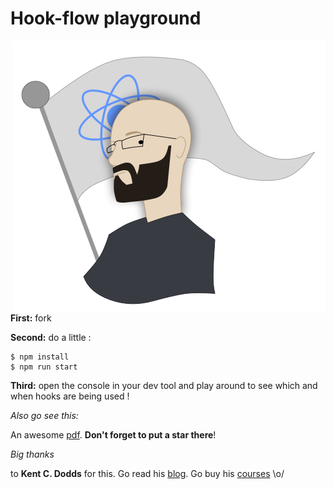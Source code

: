 # Hook-flow playground

<img align="right" src="mb-flag.png">

**First:** fork

**Second:** do a little :

```
$ npm install
$ npm run start
```

**Third:** open the console in your dev tool and play around to see which and when hooks are being used !

_Also go see this:_

An awesome [pdf](https://github.com/donavon/hook-flow). **Don't forget to put a star there**!

_Big thanks_

to **Kent C. Dodds** for this. Go read his [blog](https://kentcdodds.com/blog/). Go buy his [courses](https://epicreact.dev/) \o/
